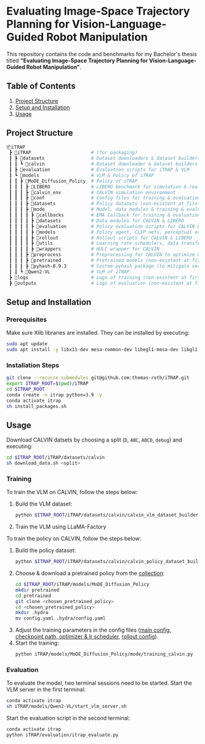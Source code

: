 # Evaluating Image-Space Trajectory Planning for Vision-Language-Guided Robot Manipulation

This repository contains the code and benchmarks for my Bachelor's thesis titled **"Evaluating Image-Space Trajectory Planning for Vision-Language-Guided Robot Manipulation"**.


## Table of Contents
1. [Project Structure](#project-structure)
2. [Setup and Installation](#setup-and-installation)
3. [Usage](#usage)


## Project Structure
```bash
📦iTRAP
 ┣ 📂iTRAP                      # (for packaging)
 ┃ ┣ 📂datasets                 # Dataset downloaders & dataset builders for VLM & Policy
 ┃ ┃ ┗ 📂calvin                 # Dataset downloader & dataset builders for CALVIN dataset
 ┃ ┣ 📂evaluation               # Evaluation scripts for iTRAP & VLM
 ┃ ┗ 📂models                   # VLM & Policy of iTRAP
 ┃ ┃ ┣ 📂MoDE_Diffusion_Policy  # Policy of iTRAP
 ┃ ┃ ┃ ┣ 📂LIBERO               # LIBERO benchmark for simulation & real-world tests (not used)
 ┃ ┃ ┃ ┣ 📂calvin_env           # CALVIN simulation environment
 ┃ ┃ ┃ ┣ 📂conf                 # Config files for training & evaluation on CALVIN & LIBERO
 ┃ ┃ ┃ ┣ 📂datasets             # Policy datasets (non-existent at first)
 ┃ ┃ ┃ ┣ 📂mode                 # Model, data modules & training & evaluation scripts
 ┃ ┃ ┃ ┃ ┣ 📂callbacks          # EMA Callback for training & evaluation
 ┃ ┃ ┃ ┃ ┣ 📂datasets           # Data modules for CALVIN & LIBERO
 ┃ ┃ ┃ ┃ ┣ 📂evaluation         # Policy evaluation scripts for CALVIN & LIBERO (not used)
 ┃ ┃ ┃ ┃ ┣ 📂models             # Policy agent, CLIP nets, perceptual encoders & diffusion model
 ┃ ┃ ┃ ┃ ┣ 📂rollout            # Rollout scripts for CALVIN & LIBERO
 ┃ ┃ ┃ ┃ ┣ 📂utils              # Learning rate schedulers, data transforms, model saving, etc.
 ┃ ┃ ┃ ┃ ┣ 📂wrappers           # HULC wrapper for CALVIN
 ┃ ┃ ┃ ┣ 📂preprocess           # Preprocessing for CALVIN to optimize GPU utilization for training
 ┃ ┃ ┃ ┣ 📂pretrained           # Pretrained models (non-existent at first)
 ┃ ┃ ┃ ┣ 📂pyhash-0.9.3         # Custom pyhash package (to mitigate version conflicts)
 ┃ ┃ ┗ 📂Qwen2-VL               # VLM of iTRAP
 ┣ 📂logs                       # Logs of training (non-existent at first)
 ┣ 📂outputs                    # Logs of evaluation (non-existent at first)
```


## Setup and Installation

### Prerequisites
Make sure Xlib libraries are installed. They can be installed by executing:
```bash
sudo apt update
sudo apt install -y libx11-dev mesa-common-dev libegl1-mesa-dev libgl1-mesa-dev
```

### Installation Steps
```bash
git clone --recurse-submodules git@github.com:thomas-roth/iTRAP.git
export ITRAP_ROOT=$(pwd)/iTRAP
cd $ITRAP_ROOT
conda create -n itrap python=3.9 -y
conda activate itrap
sh install_packages.sh
```


## Usage
Download CALVIN datsets by choosing a split (`D`, `ABC`, `ABCD`, `debug`) and executing:
```bash
cd $ITRAP_ROOT/iTRAP/datasets/calvin
sh download_data.sh <split>
```

### Training
To train the VLM on CALVIN, follow the steps below:
1. Build the VLM dataset:
    ```bash
    python $ITRAP_ROOT/iTRAP/datasets/calvin/calvin_vlm_dataset_builder.py --dataset-path $ITRAP_ROOT/iTRAP/datasets/calvin/task_<split> --output-dir $ITRAP_ROOT/iTRAP/models/Qwen2-VL/dataset/task_<split>
    ```
2. Train the VLM using LLaMA-Factory

To train the policy on CALVIN, follow the steps below:
1. Build the policy dataset:
    ```bash
    python $ITRAP_ROOT/iTRAP/datasets/calvin/calvin_policy_dataset_builder.py --dataset-path $ITRAP_ROOT/iTRAP/datasets/calvin/task_<split> --output-dir $ITRAP_ROOT/iTRAP/models/MoDE_Diffusion_Policy/dataset/task_<split>
    ```
2. Choose & download a pretrained policy from the [collection](https://huggingface.co/collections/mbreuss/mode-6760239f42bc757093b6de13):
    ```bash
    cd $ITRAP_ROOT/iTRAP/models/MoDE_Diffusion_Policy
    mkdir pretrained
    cd pretrained
    git clone <chosen_pretrained_policy>
    cd <chosen_pretrained_policy>
    mkdir .hydra
    mv config.yaml .hydra/config.yaml
    ```
3. Adjust the training parameters in the config files ([main config](iTRAP/models/MoDE_Diffusion_Policy/conf/config_calvin.yaml), [checkpoint path, optimizer & lr scheduler](iTRAP/models/MoDE_Diffusion_Policy/conf/model/mode_agent.yaml), [rollout config](iTRAP/models/MoDE_Diffusion_Policy/conf/callbacks/rollout_lh/calvin.yaml)).
4. Start the training:
    ```bash
    python iTRAP/models/MoDE_Diffusion_Policy/mode/training_calvin.py
    ```

### Evaluation
To evaluate the model, two terminal sessions need to be started.
Start the VLM server in the first terminal:
```bash
conda activate itrap
sh iTRAP/models/Qwen2-VL/start_vlm_server.sh
```
Start the evaluation script in the second terminal:
```bash
conda activate itrap
python iTRAP/evaluation/itrap_evaluate.py
```
